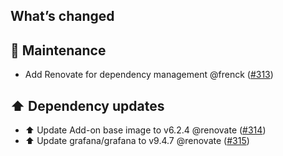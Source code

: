 ## What’s changed

## 🧰 Maintenance

- Add Renovate for dependency management @frenck ([#313](https://github.com/hassio-addons/addon-grafana/pull/313))

## ⬆️ Dependency updates

- ⬆️ Update Add-on base image to v6.2.4 @renovate ([#314](https://github.com/hassio-addons/addon-grafana/pull/314))
- ⬆️ Update grafana/grafana to v9.4.7 @renovate ([#315](https://github.com/hassio-addons/addon-grafana/pull/315))
